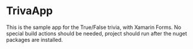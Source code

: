 # TrivaApp
This is the sample app for the True/False trivia, with Xamarin Forms. No special build actions should be needed, project should run after the nuget packages are installed. 
